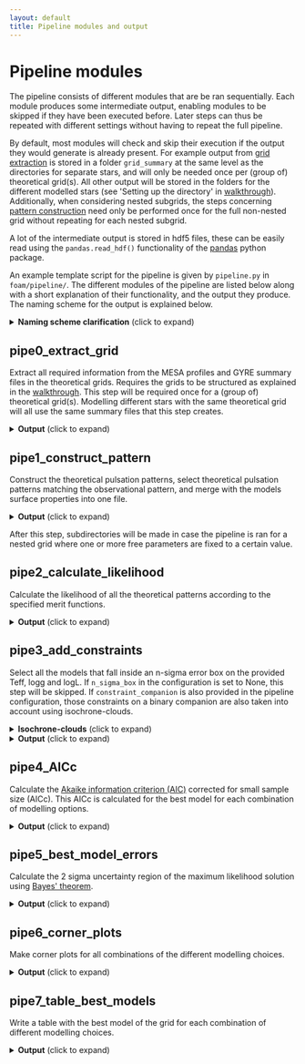 ```yaml
---
layout: default
title: Pipeline modules and output
---
```

# Pipeline modules

The pipeline consists of different modules that are be ran sequentially. Each module produces some intermediate output, enabling modules to be skipped if they have been executed before.
Later steps can thus be repeated with different settings without having to repeat the full pipeline.

By default, most modules will check and skip their execution if the output they would generate is already present. For example output from [grid extraction](#pipe0_extract_grid) is stored in a folder `grid_summary` at the same level as the directories for separate stars, and will only be needed once per (group of) theoretical grid(s). All other output will be stored in the folders for the different modelled stars (see 'Setting up the directory' in [walkthrough](./Walkthrough.md)).
Additionally, when considering nested subgrids, the steps concerning [pattern construction](#pipe1_construct_pattern) need only be performed once for the full non-nested grid without repeating for each nested subgrid.

A lot of the intermediate output is stored in hdf5 files, these can be easily read using the `pandas.read_hdf()` functionality of the <a href="https://pandas.pydata.org/docs/reference/api/pandas.read_hdf.html" target="_blank"> pandas</a> python package.

An example template script for the pipeline is given by `pipeline.py` in `foam/pipeline/`.
The different modules of the pipeline are listed below along with a short explanation of their functionality, and the output they produce. The naming scheme for the output is explained below.

<details>
<summary> <b>Naming scheme clarification</b> (click to expand) </summary> <br>

Each word in the filenames enclosed by {} indicates that it is replaced by a value to indicate certain configuration settings. A short overview is given here:
<ul>
<li> <code>rotation_gyre</code> the rotational frequency used in the GYRE computations in d^-1 </li>
<li> <code>kval</code> meridional degree (k value) of the mode ID (k,m) used in GYRE </li>
<li> <code>mval</code> azimuthal order (m value) of the mode ID (k,m) used in GYRE </li>
<li> <code>grid</code> the name of the specific theoretical grid used. </li>
<li> <code>star</code> the name of the modelled star. </li>
<li> <code>observable</code> indicates if periods or frequencies are used to construct the patterns </li>
<li> <code>merit_function</code> the merit function used to calculate goodness of fit, Mahalanobis Distance is abbreviated to MD, and reduced chi-squared is abbreviated to chi2 </li>
<li> <code>method</code> the method used to generate the theoretical frequency patterns to match the observed pattern. </li>
<li> <code>suffix_observables</code> the asteroseismic obsevable used in the merit function. Period, period spacing, and frequency will be abbreviated as P, dP, and f, respectively. Contains '+extra' in  case more observables are used in addition to the asteroseismic one. </li>
<li> <code>n_sigma_box</code> size in standard deviations of the box with models accepted as solutions compatible with the surface properties (logTeff, logL, logg). </li>
</ul>
</details>

## pipe0_extract_grid
Extract all required information from the MESA profiles and GYRE summary files in the theoretical grids.
Requires the grids to be structured as explained in the [walkthrough](./Walkthrough.md).
This step will be required once for a (group of) theoretical grid(s). Modelling different stars with the same theoretical grid will all use the same summary files that this step creates.

<details>
<summary> <b>Output</b> (click to expand) </summary> <br>

 The <code>grid_summary/</code> folder will be created one directory level upwards from the <code>pipeline.py</code> script to store
 <ul>
<li> <code>surfaceGrid_{grid}.hdf</code>: the info extracted from the MESA profiles. </li>
<li> <code>pulsationGrid_{grid}_rot{rotation_gyre}_k{kval}m{mval}.hdf</code>: the pulsation information from the GYRE summary files. </li>
</ul>
</details>

## pipe1_construct_pattern        
Construct the theoretical pulsation patterns, select theoretical pulsation patterns matching the observational pattern, and merge with the models surface properties into one file.
<details>
<summary> <b>Output</b> (click to expand) </summary> <br>

Creates folder <code>extracted_freqs/</code> to store
<ul>
<li> <code>{observable}_{star}_{grid}_{method}.hdf</code>: a table with optimised rotation rate (and its error), model parameters, and theoretical frequencies that are matched to the observations. </li>
<li> <code>surface+{observable}_{star}_{grid}_{method}.hdf</code>: the same table combined with the surface properties (logTeff, logL, logg ) of the models. </li>
</ul>
</details>

After this step, subdirectories will be made in case the pipeline is ran for a nested grid where one or more free parameters are fixed to a certain value.

## pipe2_calculate_likelihood     
Calculate the likelihood of all the theoretical patterns according to the specified merit functions.
<details>
<summary> <b>Output</b> (click to expand) </summary> <br>

Creates folder <code>V_matrix</code> to store
<ul>
<li> <code>{star}_determinant_conditionNr.tsv</code>, which holds for each chosen combination of modelling options the condition number of the variance-covariance matrix, and the natural logarithm of the determinant of this matrix (<code>ln(det(V))</code>). </li>
<li> Figures showing the variance-covariance matrices named <code>{star}_{grid}_{method}_{merit_function}_{suffix_observables}.png</code>. </li>
</ul>
Creates folder <code>meritvalues/</code> to store
<ul>
<li> <code>{star}_{grid}_{method}_{merit_function}_{suffix_observables}.hdf</code>: table with the meritvalue assigned by the used merit function, optimised rotation rate, model parameters, and the surface properties (logTeff, logL, logg ...). </li>
</ul>
</details>

## pipe3_add_constraints
Select all the models that fall inside an n-sigma error box on the provided Teff, logg and logL. If `n_sigma_box` in the configuration is set to None, this step will be skipped. If `constraint_companion` is also provided in the pipeline configuration, those constraints on a binary companion are also taken into account using isochrone-clouds. 
<details>
<summary> <b>Isochrone-clouds</b> (click to expand) </summary> <br>
An isochrone-cloud of a model is made up of all models that have the same metallicity, an age equal within 1 timestep, and whose mass is compatible witin the error margin of the observed mass ratio. (However other parameters can differ between models, e.g. internal mixing processes).
The model of the pulsating star must be compatible with it's observed Teff, logg and logL, while at least one of the models in its isochrone-cloud must be compatible with the companion's observed Teff, logg and logL.
</details>
<details>

<summary> <b>Output</b> (click to expand) </summary> <br>

Creates folder <code>{n_sigma_box}sigmaBox_meritvalues/</code> to store
<ul>
<li> <code>{star}_{grid}_{method}_{merit_function}_{suffix_observables}.hdf</code>: same table as in the [previous step](#pipe2_calculate_likelihood), but only listing the selected models that agree with the n-sigma error box.
(Table with the meritvalue assigned by the used merit function, optimised rotation rate, model parameters, and the surface properties (logTeff, logL, logg ...).) </li>
</ul>
If constraints of a binary companion are also taken into account, a file <code>isocloud_grid.h5</code> will be created holding a nested dictionary.
The nested dictionary will have the grid parameter values as keys, with the order of the nested levels the same as the order of the grid parameters (<code>free_parameters</code> followed by <code>fixed_parameters</code>, see [pipeline config](./Configuration.md)).
The innermost dictionary will hold certain columns of MESA history files, effectively grouping all the data of a grid that is required to construct isoclouds into one nested dictionary.

</details>

## pipe4_AICc
Calculate the <a href="https://en.wikipedia.org/wiki/Akaike_information_criterion" target="_blank"> Akaike information criterion (AIC)</a> corrected for small sample size (AICc).
This AICc is calculated for the best model for each combination of modelling options.
<details>
<summary> <b>Output</b> (click to expand) </summary> <br>

Creates folder <code>{n_sigma_box}sigmaBox_output_tables/</code> to store
<ul>
<li> <code>{star}_AICc_values_{merit_function}.tsv</code>: the AICc value of the best model for each chosen combination of modelling options. If the merit function is the Mahalanobis Distance, the condition number of the variance-covariance matrix and the natural logarithm of the determinant of this matrix (<code>ln(det(V))</code>) are listed as well. </li>
</ul>
</details>

## pipe5_best_model_errors        
Calculate the 2 sigma uncertainty region of the maximum likelihood solution using <a href="https://en.wikipedia.org/wiki/Bayes%27_theorem" target="_blank"> Bayes' theorem</a>.
<details>
<summary> <b>Output</b> (click to expand) </summary> <br>

In folder <code>{n_sigma_box}sigmaBox_meritvalues/</code>
<ul>
<li> <code>{star}_{grid}_{method}_{merit_function}_{suffix_observables}_2sigma-error-ellipse.hdf</code>: same as in [add constraints](#pipe3_add_constraints), but only listing the selected models that fall within the 2 sigma error ellipse according to Bayes' theorem. </li>
</ul>
</details>

## pipe6_corner_plots             
Make corner plots for all combinations of the different modelling choices.
<details>
<summary> <b>Output</b> (click to expand) </summary> <br>

Creates folder <code>{n_sigma_box}sigmaBox_cornerplots/</code> to store
<ul>
<li> <code>{star}_{grid}_{method}_{merit_function}_{suffix_observables}.png</code>: cornerplot with the parameters in the grid and the rotation. The 50% best models are shown, colour-coded according to the log of their merit function value. Models in colour fall within the 2 sigma error ellipse, while those in greyscale fall outside of it. Figures on the diagonal show binned parameter distributions of the models in the error ellipse, and the panel at the top right shows an Hertzsprung-Russell (HR) diagram with 1 and 3 sigma observational error boxes. (The HR diagram is replaced by a Kiel diagram in case the observed logL is not provided but logg is.) </li>
</ul>
</details>

## pipe7_table_best_models
Write a table with the best model of the grid for each combination of different modelling choices.
<details>
<summary> <b>Output</b> (click to expand) </summary> <br>

In folder <code>{n_sigma_box}sigmaBox_output_tables/</code>
<ul>
<li> <code>{star}_best-model-table_{merit_function}.txt</code>: text file containing the best model parameters for each combination of the chosen theoretical grid, seismic observables, and pattern construction methods. These three things are listed first, followed by the grid parameters, the optimal rotation rate of this model, the value of the merit function, and the value of the AICc for this merit function. </li>
</ul>
</details>
